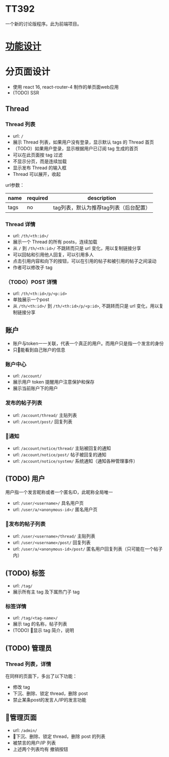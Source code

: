 # TT392

一个新的讨论版程序。此为前端项目。

# [功能设计](https://github.com/CrowsT/uexky#%E5%8A%9F%E8%83%BD%E8%AE%BE%E8%AE%A1)

# 分页面设计

* 使用 react 16, react-router-4 制作的单页面web应用
* (TODO) SSR

## Thread

### Thread 列表

* url: `/`
* 展示 Thread 列表，如果用户没有登录，显示默认 tags 的 Thread 首页
* （TODO）如果用户登录，显示根据用户已订阅 tag 生成的首页
* 可以在此页面按 tag 过滤
* 不显示分页，而是连续加载
* 显示发布 Thread 的输入框
* Thread 可以展开，收起

url参数：

|name|required|description|
|----|----|----|
|tags|no|tag列表，默认为推荐tag列表（后台配置）|

### Thread 详情

* url: `/th/<th:id>/`
* 展示一个 Thread 的所有 posts，连续加载
* 从 `/` 到 `/th/<th:id>/` 不跳转而只是 url 变化，用以复制链接分享
* 可以回帖和引用他人回复，可以引用多人
* 点击引用内容和向下的按钮，可以在引用的帖子和被引用的帖子之间滚动
* 作者可以修改子 tag

### （TODO）POST 详情

* url: `/th/<th:id>/p/<p:id>`
* 单独展示一个post
* 从 `/th/<th:id>/` 到 `/th/<th:id>/p/<p:id>`, 不跳转而只是 url 变化，用以复制链接分享

## 账户

* 账户与token一一关联，代表一个真正的用户。而用户只是指一个发言的身份
* 只能看到自己账户的信息

### 账户中心

* url: `/account/`
* 展示用户 token 提醒用户注意保护和保存
* 展示当前账户下的用户

### 发布的帖子列表

* url: `/account/thread/` 主贴列表
* url: `/account/post/` 回复列表

### 通知

* url: `/account/notice/thread/` 主贴被回复的通知
* url: `/account/notice/post/` 帖子被回复的通知
* url: `/account/notice/system/` 系统通知（通知各种管理事件）

## (TODO) 用户

用户指一个发言昵称或者一个匿名ID，此昵称全局唯一

* url: `/user/<username>/` 具名用户页
* url: `/user/a/<anonymous-id>/` 匿名用户页

### 发布的帖子列表

* url: `/user/<username>/thread/` 主贴列表
* url: `/user/<username>/post/` 回复列表
* url: `/user/a/<anonymous-id>/post/` 匿名用户回复列表（只可能在一个帖子内）

## (TODO) 标签

* url: `/tag/`
* 展示所有主 tag 及下属热门子 tag

### 标签详情

* url: `/tag/<tag-name>/`
* 展示 tag 的名称，帖子列表
* (TODO) 显示 tag 简介，说明

## (TODO) 管理员

### Thread 列表，详情

在同样的页面下，多出了以下功能：

* 修改 tag
* 下沉、删除、锁定 thread，删除 post
* 禁止某条post的发言人/IP的发言功能

## 管理页面

* url: `/admin/`
* 下沉、删除、锁定 thread，删除 post 的列表
* 被禁言的用户/IP 列表
* 上述两个列表均有 撤销按钮